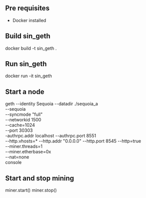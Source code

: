 ## Pre requisites
- Docker installed

## Build sin_geth
docker build -t sin_geth .

## Run sin_geth
docker run -it sin_geth

## Start a node
geth --identity Sequoia --datadir ./sequoia_a \
  --sequoia \
  --syncmode "full" \
  --networkid 1500 \
  --cache=1024 \
  --port 30303 \
  -authrpc.addr localhost --authrpc.port 8551 \
  --http.vhosts=* --http.addr "0.0.0.0" --http.port 8545 --http=true \
  --miner.threads=1 \
  --miner.etherbase=0x \
  --nat=none \
  console

  ## Start and stop mining
  miner.start()
  miner.stop()